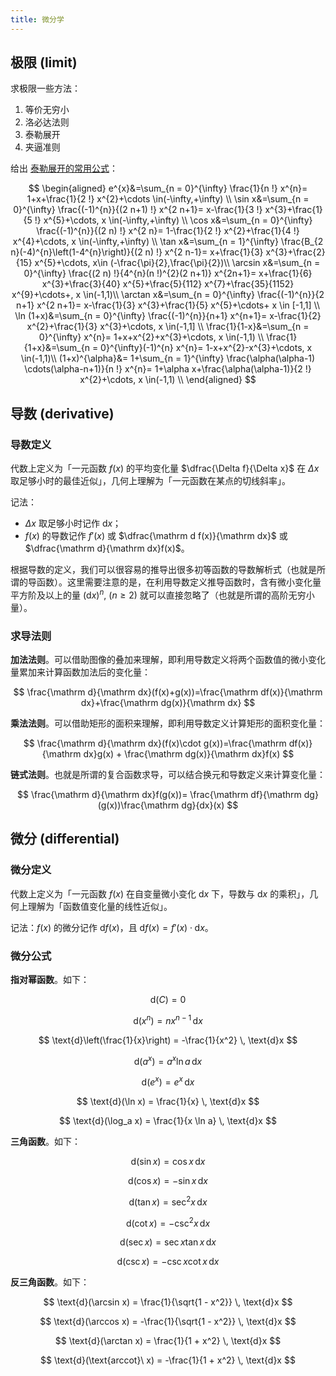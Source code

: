 ```yaml
---
title: 微分学
---
```


## 极限 (limit)

求极限一些方法：

1. 等价无穷小
2. 洛必达法则
3. 泰勒展开
4. 夹逼准则

给出 [泰勒展开的常用公式](https://blog.csdn.net/Infinity_07/article/details/113830088)：

$$
\begin{aligned}
e^{x}&=\sum_{n = 0}^{\infty} \frac{1}{n !} x^{n}= 1+x+\frac{1}{2 !} x^{2}+\cdots \in(-\infty,+\infty) \\
\sin x&=\sum_{n = 0}^{\infty} \frac{(-1)^{n}}{(2 n+1) !} x^{2 n+1}= x-\frac{1}{3 !} x^{3}+\frac{1}{5 !} x^{5}+\cdots, x \in(-\infty,+\infty) \\
\cos x&=\sum_{n = 0}^{\infty} \frac{(-1)^{n}}{(2 n) !} x^{2 n}= 1-\frac{1}{2 !} x^{2}+\frac{1}{4 !} x^{4}+\cdots, x \in(-\infty,+\infty) \\
\tan x&=\sum_{n = 1}^{\infty} \frac{B_{2 n}(-4)^{n}\left(1-4^{n}\right)}{(2 n) !} x^{2 n-1}= x+\frac{1}{3} x^{3}+\frac{2}{15} x^{5}+\cdots, x\in (-\frac{\pi}{2},\frac{\pi}{2})\\
\arcsin x&=\sum_{n = 0}^{\infty} \frac{(2 n) !}{4^{n}(n !)^{2}(2 n+1)} x^{2n+1}= x+\frac{1}{6} x^{3}+\frac{3}{40} x^{5}+\frac{5}{112} x^{7}+\frac{35}{1152} x^{9}+\cdots+, x \in(-1,1)\\
\arctan x&=\sum_{n = 0}^{\infty} \frac{(-1)^{n}}{2 n+1} x^{2 n+1}= x-\frac{1}{3} x^{3}+\frac{1}{5} x^{5}+\cdots+ x \in [-1,1] \\
\ln (1+x)&=\sum_{n = 0}^{\infty} \frac{(-1)^{n}}{n+1} x^{n+1}= x-\frac{1}{2} x^{2}+\frac{1}{3} x^{3}+\cdots, x \in(-1,1] \\
\frac{1}{1-x}&=\sum_{n = 0}^{\infty} x^{n}= 1+x+x^{2}+x^{3}+\cdots, x \in(-1,1) \\
\frac{1}{1+x}&=\sum_{n = 0}^{\infty}(-1)^{n} x^{n}= 1-x+x^{2}-x^{3}+\cdots, x \in(-1,1)\\
(1+x)^{\alpha}&= 1+\sum_{n = 1}^{\infty} \frac{\alpha(\alpha-1) \cdots(\alpha-n+1)}{n !} x^{n}= 1+\alpha x+\frac{\alpha(\alpha-1)}{2 !} x^{2}+\cdots, x \in(-1,1) \\
\end{aligned}
$$

## 导数 (derivative)

### 导数定义

代数上定义为「一元函数 $f(x)$ 的平均变化量 $\dfrac{\Delta f}{\Delta x}$ 在 $\Delta x$ 取足够小时的最佳近似」，几何上理解为「一元函数在某点的切线斜率」。

记法：

- $\Delta x$ 取足够小时记作 $\mathrm dx$；
- $f(x)$ 的导数记作 $f'(x)$ 或 $\dfrac{\mathrm d f(x)}{\mathrm dx}$ 或 $\dfrac{\mathrm d}{\mathrm dx}f(x)$。

根据导数的定义，我们可以很容易的推导出很多初等函数的导数解析式（也就是所谓的导函数）。这里需要注意的是，在利用导数定义推导函数时，含有微小变化量平方阶及以上的量 $(\mathrm {d}x)^n,\ (n\ge 2)$ 就可以直接忽略了（也就是所谓的高阶无穷小量）。

### 求导法则

**加法法则**。可以借助图像的叠加来理解，即利用导数定义将两个函数值的微小变化量累加来计算函数加法后的变化量：

$$
\frac{\mathrm d}{\mathrm dx}(f(x)+g(x))=\frac{\mathrm df(x)}{\mathrm dx}+\frac{\mathrm dg(x)}{\mathrm dx}
$$

**乘法法则**。可以借助矩形的面积来理解，即利用导数定义计算矩形的面积变化量：

$$
\frac{\mathrm d}{\mathrm dx}(f(x)\cdot g(x))=\frac{\mathrm df(x)}{\mathrm dx}g(x) + \frac{\mathrm dg(x)}{\mathrm dx}f(x)
$$

**链式法则**。也就是所谓的复合函数求导，可以结合换元和导数定义来计算变化量：

$$
\frac{\mathrm d}{\mathrm dx}f(g(x))= \frac{\mathrm df}{\mathrm dg}(g(x))\frac{\mathrm dg}{dx}(x)
$$

## 微分 (differential)

### 微分定义

代数上定义为「一元函数 $f(x)$ 在自变量微小变化 $\mathrm dx$ 下，导数与 $\mathrm dx$ 的乘积」，几何上理解为「函数值变化量的线性近似」。

记法：$f(x)$ 的微分记作 $\mathrm df(x)$，且 $\mathrm df(x)=f'(x)\cdot \mathrm dx$。

### 微分公式

**指对幂函数**。如下：

$$
\text{d}(C) = 0
$$

$$
\text{d}(x^n) = nx^{n-1} \, \text{d}x
$$

$$
\text{d}\left(\frac{1}{x}\right) = -\frac{1}{x^2} \, \text{d}x
$$

$$
\text{d}(a^x) = a^x \ln a \, \text{d}x
$$

$$
\text{d}(e^x) = e^x \, \text{d}x
$$

$$
\text{d}(\ln x) = \frac{1}{x} \, \text{d}x
$$

$$
\text{d}(\log_a x) = \frac{1}{x \ln a} \, \text{d}x
$$

**三角函数**。如下：

$$
\text{d}(\sin x) = \cos x \, \text{d}x
$$

$$
\text{d}(\cos x) = -\sin x \, \text{d}x
$$

$$
\text{d}(\tan x) = \sec^2 x \, \text{d}x
$$

$$
\text{d}(\cot x) = -\csc^2 x \, \text{d}x
$$

$$
\text{d}(\sec x) = \sec x \tan x \, \text{d}x
$$

$$
\text{d}(\csc x) = -\csc x \cot x \, \text{d}x
$$

**反三角函数**。如下：

$$
\text{d}(\arcsin x) = \frac{1}{\sqrt{1 - x^2}} \, \text{d}x
$$

$$
\text{d}(\arccos x) = -\frac{1}{\sqrt{1 - x^2}} \, \text{d}x
$$

$$
\text{d}(\arctan x) = \frac{1}{1 + x^2} \, \text{d}x
$$

$$
\text{d}(\text{arccot}\ x) = -\frac{1}{1 + x^2} \, \text{d}x
$$
